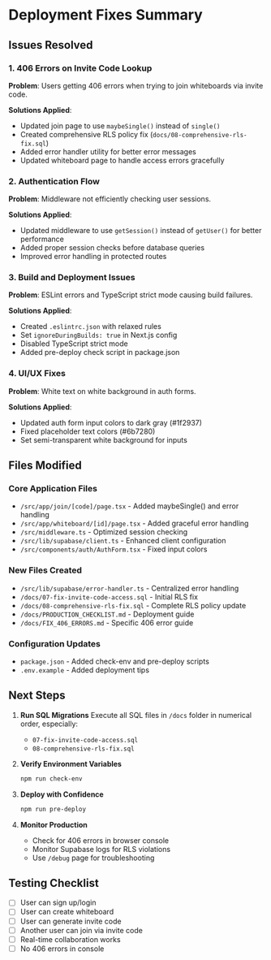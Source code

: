 # Deployment Fixes Summary

## Issues Resolved

### 1. 406 Errors on Invite Code Lookup
**Problem**: Users getting 406 errors when trying to join whiteboards via invite code.

**Solutions Applied**:
- Updated join page to use `maybeSingle()` instead of `single()`
- Created comprehensive RLS policy fix (`docs/08-comprehensive-rls-fix.sql`)
- Added error handler utility for better error messages
- Updated whiteboard page to handle access errors gracefully

### 2. Authentication Flow
**Problem**: Middleware not efficiently checking user sessions.

**Solutions Applied**:
- Updated middleware to use `getSession()` instead of `getUser()` for better performance
- Added proper session checks before database queries
- Improved error handling in protected routes

### 3. Build and Deployment Issues
**Problem**: ESLint errors and TypeScript strict mode causing build failures.

**Solutions Applied**:
- Created `.eslintrc.json` with relaxed rules
- Set `ignoreDuringBuilds: true` in Next.js config
- Disabled TypeScript strict mode
- Added pre-deploy check script in package.json

### 4. UI/UX Fixes
**Problem**: White text on white background in auth forms.

**Solutions Applied**:
- Updated auth form input colors to dark gray (#1f2937)
- Fixed placeholder text colors (#6b7280)
- Set semi-transparent white background for inputs

## Files Modified

### Core Application Files
- `/src/app/join/[code]/page.tsx` - Added maybeSingle() and error handling
- `/src/app/whiteboard/[id]/page.tsx` - Added graceful error handling
- `/src/middleware.ts` - Optimized session checking
- `/src/lib/supabase/client.ts` - Enhanced client configuration
- `/src/components/auth/AuthForm.tsx` - Fixed input colors

### New Files Created
- `/src/lib/supabase/error-handler.ts` - Centralized error handling
- `/docs/07-fix-invite-code-access.sql` - Initial RLS fix
- `/docs/08-comprehensive-rls-fix.sql` - Complete RLS policy update
- `/docs/PRODUCTION_CHECKLIST.md` - Deployment guide
- `/docs/FIX_406_ERRORS.md` - Specific 406 error guide

### Configuration Updates
- `package.json` - Added check-env and pre-deploy scripts
- `.env.example` - Added deployment tips

## Next Steps

1. **Run SQL Migrations**
   Execute all SQL files in `/docs` folder in numerical order, especially:
   - `07-fix-invite-code-access.sql`
   - `08-comprehensive-rls-fix.sql`

2. **Verify Environment Variables**
   ```bash
   npm run check-env
   ```

3. **Deploy with Confidence**
   ```bash
   npm run pre-deploy
   ```

4. **Monitor Production**
   - Check for 406 errors in browser console
   - Monitor Supabase logs for RLS violations
   - Use `/debug` page for troubleshooting

## Testing Checklist
- [ ] User can sign up/login
- [ ] User can create whiteboard
- [ ] User can generate invite code
- [ ] Another user can join via invite code
- [ ] Real-time collaboration works
- [ ] No 406 errors in console